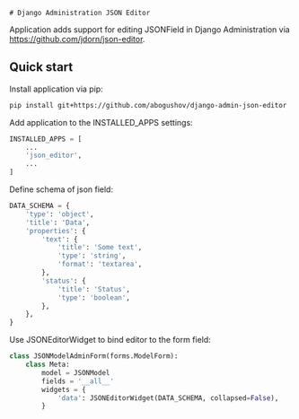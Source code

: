	# Django Administration JSON Editor

Application adds support for editing JSONField in Django Administration via https://github.com/jdorn/json-editor.

## Quick start

Install application via pip:

```bash
pip install git+https://github.com/abogushov/django-admin-json-editor
```

Add application to the INSTALLED_APPS settings:

```python
INSTALLED_APPS = [
    ...
    'json_editor',
    ...
]
```

Define schema of json field:

```python
DATA_SCHEMA = {
    'type': 'object',
    'title': 'Data',
    'properties': {
        'text': {
            'title': 'Some text',
            'type': 'string',
            'format': 'textarea',
        },
        'status': {
            'title': 'Status',
            'type': 'boolean',
        },
    },
}
```

Use JSONEditorWidget to bind editor to the form field:

```python
class JSONModelAdminForm(forms.ModelForm):
    class Meta:
        model = JSONModel
        fields = '__all__'
        widgets = {
            'data': JSONEditorWidget(DATA_SCHEMA, collapsed=False),
        }
```